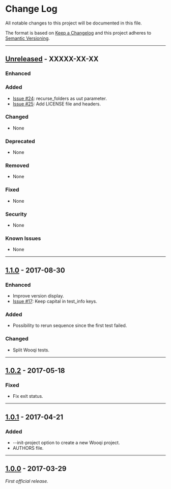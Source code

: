 # Change Log
All notable changes to this project will be documented in this file.

The format is based on [Keep a Changelog](http://keepachangelog.com/)
and this project adheres to [Semantic Versioning](http://semver.org/).

***
## [Unreleased] - XXXXX-XX-XX
### Enhanced

### Added
- [Issue #24](https://gitlab.aldebaran.lan/production/wooqi/issues/24): recurse_folders as uut parameter.
- [Issue #25](https://gitlab.aldebaran.lan/production/wooqi/issues/25): Add LICENSE file and headers.

### Changed
- None

### Deprecated
- None

### Removed
- None

### Fixed
- None

### Security
- None

### Known Issues
- None

***
## [1.1.0] - 2017-08-30
### Enhanced
- Improve version display.
- [Issue #17](https://gitlab.aldebaran.lan/production/wooqi/issues/17): Keep capital in test_info keys.

### Added
- Possibility to rerun sequence since the first test failed.

### Changed
- Split Wooqi tests.

***
## [1.0.2] - 2017-05-18
### Fixed
- Fix exit status.

***
## [1.0.1] - 2017-04-21
### Added
- --init-project option to create a new Wooqi project.
- AUTHORS file.

***
## [1.0.0] - 2017-03-29
*First official release.*

[Unreleased]: https://gitlab.aldebaran.lan/production/wooqi/compare/v1.1.0...master
[1.1.0]: https://gitlab.aldebaran.lan/production/wooqi/compare/v1.0.2...v1.1.0
[1.0.2]: https://gitlab.aldebaran.lan/production/wooqi/compare/v1.0.1...v1.0.2
[1.0.1]: https://gitlab.aldebaran.lan/production/wooqi/compare/v1.0.0...v1.0.1
[1.0.0]: https://gitlab.aldebaran.lan/production/wooqi/compare/2bcd8e8d1...v1.0.0

